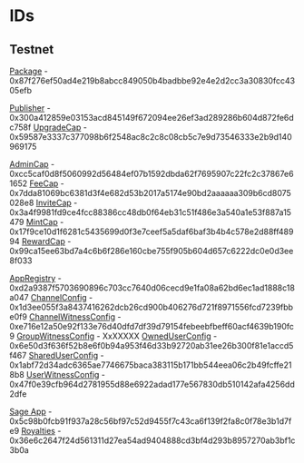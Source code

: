 # IDs

## Testnet

[Package](https://testnet.suivision.xyz/package/0x87f276ef50ad4e219b8abcc849050b4badbbe92e4e2d2cc3a30830fcc4305efb) - 0x87f276ef50ad4e219b8abcc849050b4badbbe92e4e2d2cc3a30830fcc4305efb

[Publisher](https://testnet.suivision.xyz/object/0x300a412859e03153acd845149f672094ee26ef3ad289286b604d872fe6dc758f) - 0x300a412859e03153acd845149f672094ee26ef3ad289286b604d872fe6dc758f
[UpgradeCap](https://testnet.suivision.xyz/object/0x59587e3337c377098b6f2548ac8c2c8c08cb5c7e9d73546333e2b9d140969175) - 0x59587e3337c377098b6f2548ac8c2c8c08cb5c7e9d73546333e2b9d140969175

[AdminCap](https://testnet.suivision.xyz/object/0xcc5caf0d8f5060992d56484ef07b1592dbda62f7695907c22fc2c37867e61652) - 0xcc5caf0d8f5060992d56484ef07b1592dbda62f7695907c22fc2c37867e61652
[FeeCap](https://testnet.suivision.xyz/object/0x7dda81069bc6381d3f4e682d53b2017a5174e90bd2aaaaaa309b6cd8075028e8) - 0x7dda81069bc6381d3f4e682d53b2017a5174e90bd2aaaaaa309b6cd8075028e8
[InviteCap](https://testnet.suivision.xyz/object/0x3a4f9981fd9ce4fcc88386cc48db0f64eb31c51f486e3a540a1e53f887a15479) - 0x3a4f9981fd9ce4fcc88386cc48db0f64eb31c51f486e3a540a1e53f887a15479
[MintCap](https://testnet.suivision.xyz/object/0x17f9ce10d1f6281c5435699d0f3e7ceef5a5daf6baf3b4b4c578e2d88ff48994) - 0x17f9ce10d1f6281c5435699d0f3e7ceef5a5daf6baf3b4b4c578e2d88ff48994
[RewardCap](https://testnet.suivision.xyz/object/0x99ca15ee63bd7a4c6b6f286e160cbe755f905b604d657c6222dc0e0d3ee8f033) - 0x99ca15ee63bd7a4c6b6f286e160cbe755f905b604d657c6222dc0e0d3ee8f033

[AppRegistry](https://testnet.suivision.xyz/object/0xd2a9387f5703690896c703cc7640d06cecd9e1fa08a62bd6ec1ad1888c18a047) - 0xd2a9387f5703690896c703cc7640d06cecd9e1fa08a62bd6ec1ad1888c18a047
[ChannelConfig](https://testnet.suivision.xyz/object/0x1d3ee055f3a8437416262dcb26cd900b406276d721f8971556fcd7239fbbe0f9) - 0x1d3ee055f3a8437416262dcb26cd900b406276d721f8971556fcd7239fbbe0f9
[ChannelWitnessConfig](https://testnet.suivision.xyz/object/0xe716e12a50e92f133e76d40dfd7df39d79154febeebfbeff60acf4639b190fc9) - 0xe716e12a50e92f133e76d40dfd7df39d79154febeebfbeff60acf4639b190fc9
[GroupWitnessConfig](https://testnet.suivision.xyz/object/XxXXXXX) - XxXXXXX
[OwnedUserConfig](https://testnet.suivision.xyz/object/0x6e50d3f636f52b8e6f0b94a953f46d33b92720ab31ee26b300f81e1accd5f467) - 0x6e50d3f636f52b8e6f0b94a953f46d33b92720ab31ee26b300f81e1accd5f467
[SharedUserConfig](https://testnet.suivision.xyz/object/0x1abf72d34adc6365ae7746675baca383115b171bb544eea06c2b49fcffe218b8) - 0x1abf72d34adc6365ae7746675baca383115b171bb544eea06c2b49fcffe218b8
[UserWitnessConfig](https://testnet.suivision.xyz/object/0x47f0e39cfb964d2781955d88e6922adad177e567830db510142afa4256dd2dfe) - 0x47f0e39cfb964d2781955d88e6922adad177e567830db510142afa4256dd2dfe

[Sage App](https://testnet.suivision.xyz/object/0x5c98b0fcb91f937a28c56bf97c52d9455f7c43ca6f139f2fa8c0f78e3b1d7fe9) - 0x5c98b0fcb91f937a28c56bf97c52d9455f7c43ca6f139f2fa8c0f78e3b1d7fe9
[Royalties](https://testnet.suivision.xyz/object/0x36e6c2647f24d561311d27ea54ad9404888cd3bf4d293b8957270ab3bf1c3b0a) - 0x36e6c2647f24d561311d27ea54ad9404888cd3bf4d293b8957270ab3bf1c3b0a
